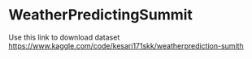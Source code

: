 # WeatherPredictingSummit
Use this link to download dataset
https://www.kaggle.com/code/kesari171skk/weatherprediction-sumith
